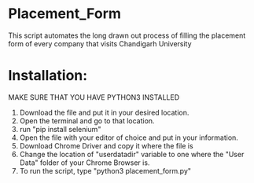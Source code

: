# Placement_Form
This script automates the long drawn out process of filling the placement form of every company that visits Chandigarh University

# Installation:

MAKE SURE  THAT YOU HAVE PYTHON3 INSTALLED

1. Download the file and put it in your desired location.
2. Open the terminal and go to that location.
3. run "pip install selenium"
4. Open the file with your editor of choice and put in your information.
5. Download Chrome Driver and copy it where the file is
6. Change the location of "userdatadir" variable to one where the "User Data" folder of your Chrome Browser is.
7. To run the script, type "python3 placement_form.py"
